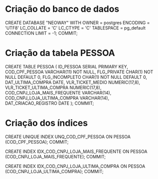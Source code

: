 # Criação do banco de dados
CREATE DATABASE "NEOWAY"
    WITH 
    OWNER = postgres
    ENCODING = 'UTF8'
    LC_COLLATE = 'C'
    LC_CTYPE = 'C'
    TABLESPACE = pg_default
    CONNECTION LIMIT = -1;
COMMIT;

# Criação da tabela PESSOA
CREATE TABLE PESSOA 
	( 
		ID_PESSOA SERIAL PRIMARY KEY, 
		COD_CPF_PESSOA VARCHAR(11) NOT NULL, 
		FLG_PRIVATE CHAR(1) NOT NULL DEFAULT 0, 
		FLG_INCOMPLETO CHAR(1) NOT NULL DEFAULT 0,
		DAT_ULTIMA_COMPRA DATE,
		VLR_TICKET_MEDIO NUMERIC(17,8), 
		VLR_TICKET_ULTIMA_COMPRA NUMERIC(17,8),
		COD_CNPJ_LOJA_MAIS_FREQUENTE VARCHAR(14),
		COD_CNPJ_LOJA_ULTIMA_COMPRA VARCHAR(14),
		DAT_CRIACAO_REGISTRO DATE
	);
COMMIT;

# Criação dos índices
CREATE UNIQUE INDEX UNQ_COD_CPF_PESSOA ON PESSOA (COD_CPF_PESSOA);
COMMIT;

CREATE INDEX IDX_COD_CNPJ_LOJA_MAIS_FREQUENTE ON PESSOA (COD_CNPJ_LOJA_MAIS_FREQUENTE);
COMMIT;

CREATE INDEX IDX_COD_CNPJ_LOJA_ULTIMA_COMPRA ON PESSOA (COD_CNPJ_LOJA_ULTIMA_COMPRA);
COMMIT;
